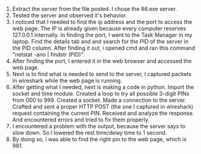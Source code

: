 1. Extract the server from the file posted. I chose the 86.exe server.
2. Tested the server and observed it's behavior.
3. I noticed that I needed to find the ip address and the port to access the web page. The IP is already given because every computer reserves 127.0.0.1 internally. In finding the port, I went to the Task Manager in my laptop. Find the details tab and and search for the PID of the server in the PID column. After finding it out, i opened cmd and ran this command "netstat -ano | findstr (PID)".
4. After finding the port, I entered it in the web browser and accessed the web page.
5. Next is to find what is needed to send to the server, I captured packets in wireshark while the web page is running.
6. After getting what I needed, next is making a code in python. Import the socket and time module. Created a loop to try all possible 3-digit PINs from 000 to 999. Created a socket. Made a connection to the server. Crafted and sent a proper HTTP POST (the one I captured in wireshark) request containing the current PIN. Received and analyze the response. And encountered errors and tried to fix them properly.
7. I encountered a problem with the output, because the server says to slow down. So I lowered the rest time/delay time to 1 second.
8. By doing so, i was able to find the right pin to the web page, which is 981.
